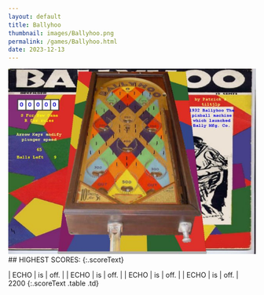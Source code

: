 ```yaml
---
layout: default
title: Ballyhoo
thumbnail: images/Ballyhoo.png
permalink: /games/Ballyhoo.html
date: 2023-12-13
---
```


<img src="../images/Ballyhoo.png" class="gameThumbnail img-fluid mx-auto align-middle">
## HIGHEST SCORES:
{:.scoreText}

| ECHO | is | off. | 
| ECHO | is | off. | 
| ECHO | is | off. | 
| ECHO | is | off. | 
2200 
{:.scoreText .table .td}
